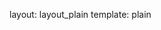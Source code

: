 layout: layout_plain
template: plain

<script src="https://raw.github.com/mrdoob/three.js/master/build/three.min.js"></script>
<script src="https://raw.github.com/mrdoob/three.js/master/examples/js/controls/TrackballControls.js"></script>
<script src="https://www.greensock.com/js/src/TweenMax.min.js"></script>

<script type="text/javascript">
	// global namespace for our app
	window.Walk = {};
</script>

<script src="https://raw.github.com/craftstudios/Walk-Cycle/0.4/app/viewport.js"></script>
<script src="https://raw.github.com/craftstudios/Walk-Cycle/0.4/app/material_factory.js"></script>
<script src="https://raw.github.com/craftstudios/Walk-Cycle/0.4/app/person/leg.js"></script>
<script src="https://raw.github.com/craftstudios/Walk-Cycle/0.4/app/person/person.js"></script>
<script src="https://raw.github.com/craftstudios/Walk-Cycle/0.4/app/app.js"></script>